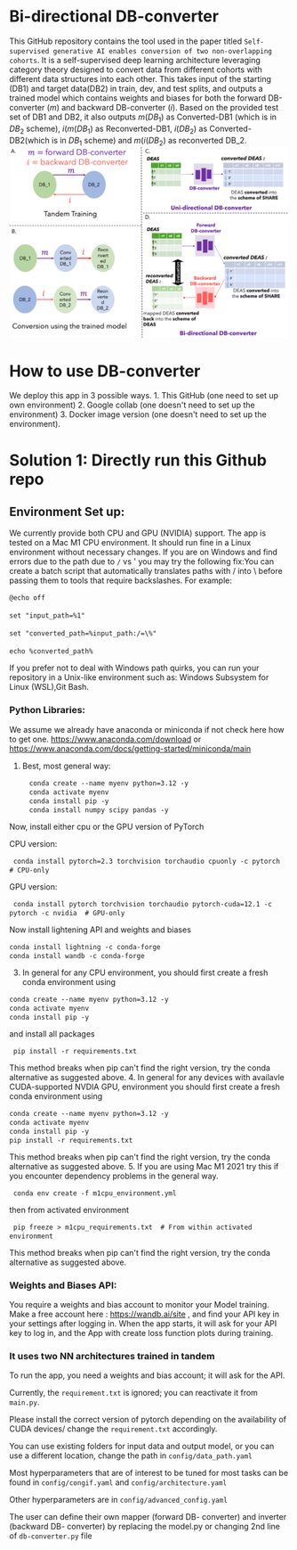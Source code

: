# Bi-directional DB-converter 
This GitHub repository contains the tool used in the paper titled `Self-supervised generative AI enables conversion of two non-overlapping cohorts`. It is a self-supervised deep learning architecture leveraging category theory designed to convert data from different cohorts with different data structures into each other. This takes input of the starting (DB1) and target data(DB2) in train, dev, and test splits, and outputs a trained model which contains weights and biases for both the forward DB-converter ($m$) and backward DB-converter ($i$). Based on the provided test set of DB1 and DB2, it also outputs $m(DB_1)$ as Converted-DB1 (which is in $DB_2$ scheme), $i(m(DB_1)$ as Reconverted-DB1, $i(DB_2)$ as Converted-DB2(which is in $DB_1$ scheme) and $m(i(DB_2)$ as reconverted DB_2. 
![Alt Text](GithubFig.png)

# How to use DB-converter
We deploy this app in 3 possible ways. 1. This GitHub (one need to set up own environment) 2. Google collab (one doesn't need to set up the environment) 3. Docker image version (one doesn't need to set up the environment). 



# Solution 1: Directly run this Github repo

## Environment Set up:
We currently provide both CPU and GPU (NVIDIA) support. The app is tested on a Mac M1 CPU environment.
It should run fine in a Linux environment without necessary changes. If you are on Windows and find errors due to the path due to `/` vs \' you may try the following fix:You can create a batch script that automatically translates paths with / into \ before passing them to tools that require backslashes. For example:
```
@echo off

set "input_path=%1"

set "converted_path=%input_path:/=\%"

echo %converted_path%
```
If you prefer not to deal with Windows path quirks, you can run your repository in a Unix-like environment such as: Windows Subsystem for Linux (WSL),Git Bash.

### Python Libraries:
We assume we already have anaconda or miniconda if not check here how to get one. https://www.anaconda.com/download or https://www.anaconda.com/docs/getting-started/miniconda/main

1. Best, most general way:
```
     conda create --name myenv python=3.12 -y
     conda activate myenv
     conda install pip -y
     conda install numpy scipy pandas -y
```
   Now, install either cpu or the GPU version of PyTorch
   
   CPU version:
   
     conda install pytorch=2.3 torchvision torchaudio cpuonly -c pytorch  # CPU-only
   
   GPU version:
   
     conda install pytorch torchvision torchaudio pytorch-cuda=12.1 -c pytorch -c nvidia  # GPU-only
     
   Now install lightening API and weights and biases
```
conda install lightning -c conda-forge
conda install wandb -c conda-forge
```
 
3. In general for any CPU environment, you should first create a fresh conda environment using
```
conda create --name myenv python=3.12 -y
conda activate myenv
conda install pip -y
```
   and install all packages
   
     pip install -r requirements.txt
     
   This method breaks when pip can't find the right version, try the conda alternative as suggested above.
4. In general for any devices with availavle CUDA-supported NVDIA GPU, environment you should first create a fresh conda environment using
```
conda create --name myenv python=3.12 -y
conda activate myenv
conda install pip -y
pip install -r requirements.txt
```
   This method breaks when pip can't find the right version, try the conda alternative as suggested above.
5. If you are using Mac M1 2021 try this if you encounter dependency problems in the general way. 

     conda env create -f m1cpu_environment.yml
  
then from activated environment

     pip freeze > m1cpu_requirements.txt  # From within activated environment
  
  This method breaks when pip can't find the right version, try the conda alternative as suggested above.

### Weights and Biases API:
You require a weights and bias account to monitor your Model training. Make a free account here : https://wandb.ai/site , and find your API key in your settings after logging in. When the app starts, it will ask for your API key to log in, and the App with create loss function plots during training.






### It uses two NN architectures trained in tandem

To run the app, you need a weights and bias account; it will ask for the API.

Currently, the `requirement.txt` is ignored; you can reactivate it from `main.py`.

Please install the correct version of pytorch depending on the availability of CUDA devices/ change the `requirement.txt` accordingly.

You can use existing folders for input data and output model, or you can use a different location, change the path in `config/data_path.yaml`

Most hyperparameters that are of interest to be tuned for most tasks can be found in `config/congif.yaml` and `config/architecture.yaml`

Other hyperparameters are in `config/advanced_config.yaml`

The user can define their own mapper (forward DB- converter) and inverter (backward DB- converter) by replacing the model.py or changing 2nd line of `db-converter.py` file


